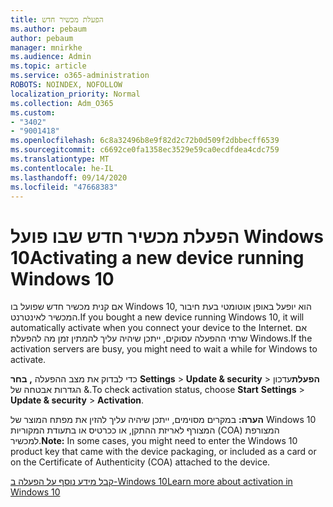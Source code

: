 ```yaml
---
title: הפעלת מכשיר חדש
ms.author: pebaum
author: pebaum
manager: mnirkhe
ms.audience: Admin
ms.topic: article
ms.service: o365-administration
ROBOTS: NOINDEX, NOFOLLOW
localization_priority: Normal
ms.collection: Adm_O365
ms.custom:
- "3402"
- "9001418"
ms.openlocfilehash: 6c8a32496b8e9f82d2c72b0d509f2dbbecff6539
ms.sourcegitcommit: c6692ce0fa1358ec3529e59ca0ecdfdea4cdc759
ms.translationtype: MT
ms.contentlocale: he-IL
ms.lasthandoff: 09/14/2020
ms.locfileid: "47668383"
---
```

# <a name="activating-a-new-device-running-windows-10"></a><span data-ttu-id="7425c-102">הפעלת מכשיר חדש שבו פועל Windows 10</span><span class="sxs-lookup"><span data-stu-id="7425c-102">Activating a new device running Windows 10</span></span>

<span data-ttu-id="7425c-103">אם קנית מכשיר חדש שפועל בו Windows 10, הוא יופעל באופן אוטומטי בעת חיבור המכשיר לאינטרנט.</span><span class="sxs-lookup"><span data-stu-id="7425c-103">If you bought a new device running Windows 10, it will automatically activate when you connect your device to the Internet.</span></span> <span data-ttu-id="7425c-104">אם שרתי ההפעלה עסוקים, ייתכן שיהיה עליך להמתין זמן מה להפעלת Windows.</span><span class="sxs-lookup"><span data-stu-id="7425c-104">If the activation servers are busy, you might need to wait a while for Windows to activate.</span></span>

<span data-ttu-id="7425c-105">כדי לבדוק את מצב ההפעלה **, בחר** **Settings**  >  **Update & security**  >  **הפעלת**עדכון הגדרות אבטחה של &.</span><span class="sxs-lookup"><span data-stu-id="7425c-105">To check activation status, choose **Start** **Settings** > **Update & security** > **Activation**.</span></span>

<span data-ttu-id="7425c-106">**הערה:** במקרים מסוימים, ייתכן שיהיה עליך להזין את מפתח המוצר של Windows 10 המצורף לאריזת ההתקן, או ככרטיס או בתעודת המקוריות (COA) המצורפת למכשיר.</span><span class="sxs-lookup"><span data-stu-id="7425c-106">**Note:** In some cases, you might need to enter the Windows 10 product key that came with the device packaging, or included as a card or on the Certificate of Authenticity (COA) attached to the device.</span></span>

[<span data-ttu-id="7425c-107">קבל מידע נוסף על הפעלה ב-Windows 10</span><span class="sxs-lookup"><span data-stu-id="7425c-107">Learn more about activation in Windows 10</span></span>](https://support.microsoft.com/help/12440)